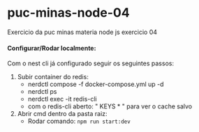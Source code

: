 # puc-minas-node-04
Exercicio da puc minas materia node js exercicio 04

#### Configurar/Rodar localmente:

Com o nest cli já configurado seguir os seguintes passos:

1. Subir container do redis:
   	- nerdctl compose -f docker-compose.yml up -d
   	- nerdctl ps
   	- nerdctl exec -it <idcontainer> redis-cli
   	- com o redis-cli aberto: " KEYS * " para ver o cache salvo
1. Abrir cmd dentro da pasta raiz:
	- Rodar comando: `npm run start:dev`
